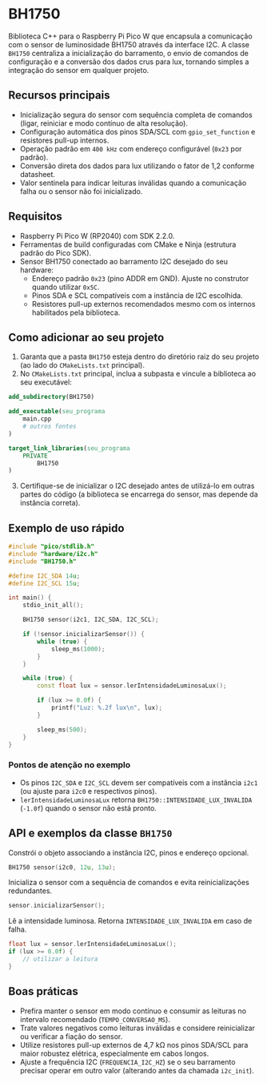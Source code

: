 # BH1750

Biblioteca C++ para o Raspberry Pi Pico W que encapsula a comunicação com o sensor de luminosidade BH1750 através da interface I2C. A classe `BH1750` centraliza a inicialização do barramento, o envio de comandos de configuração e a conversão dos dados crus para lux, tornando simples a integração do sensor em qualquer projeto.

## Recursos principais

- Inicialização segura do sensor com sequência completa de comandos (ligar, reiniciar e modo contínuo de alta resolução).
- Configuração automática dos pinos SDA/SCL com `gpio_set_function` e resistores pull-up internos.
- Operação padrão em `400 kHz` com endereço configurável (`0x23` por padrão).
- Conversão direta dos dados para lux utilizando o fator de 1,2 conforme datasheet.
- Valor sentinela para indicar leituras inválidas quando a comunicação falha ou o sensor não foi inicializado.

## Requisitos

- Raspberry Pi Pico W (RP2040) com SDK 2.2.0.
- Ferramentas de build configuradas com CMake e Ninja (estrutura padrão do Pico SDK).
- Sensor BH1750 conectado ao barramento I2C desejado do seu hardware:
  - Endereço padrão `0x23` (pino ADDR em GND). Ajuste no construtor quando utilizar `0x5C`.
  - Pinos SDA e SCL compatíveis com a instância de I2C escolhida.
  - Resistores pull-up externos recomendados mesmo com os internos habilitados pela biblioteca.

## Como adicionar ao seu projeto

1. Garanta que a pasta `BH1750` esteja dentro do diretório raiz do seu projeto (ao lado do `CMakeLists.txt` principal).
2. No `CMakeLists.txt` principal, inclua a subpasta e vincule a biblioteca ao seu executável:

```cmake
add_subdirectory(BH1750)

add_executable(seu_programa
    main.cpp
    # outros fontes
)

target_link_libraries(seu_programa
    PRIVATE
        BH1750
)
```

3. Certifique-se de inicializar o I2C desejado antes de utilizá-lo em outras partes do código (a biblioteca se encarrega do sensor, mas depende da instância correta).

## Exemplo de uso rápido

```cpp
#include "pico/stdlib.h"
#include "hardware/i2c.h"
#include "BH1750.h"

#define I2C_SDA 14u;
#define I2C_SCL 15u;

int main() {
    stdio_init_all();

    BH1750 sensor(i2c1, I2C_SDA, I2C_SCL);

    if (!sensor.inicializarSensor()) {
        while (true) {
            sleep_ms(1000);
        }
    }

    while (true) {
        const float lux = sensor.lerIntensidadeLuminosaLux();

        if (lux >= 0.0f) {
            printf("Luz: %.2f lux\n", lux);
        }

        sleep_ms(500);
    }
}
```

### Pontos de atenção no exemplo

- Os pinos `I2C_SDA` e `I2C_SCL` devem ser compatíveis com a instância `i2c1` (ou ajuste para `i2c0` e respectivos pinos).
- `lerIntensidadeLuminosaLux` retorna `BH1750::INTENSIDADE_LUX_INVALIDA` (`-1.0f`) quando o sensor não está pronto.

## API e exemplos da classe `BH1750`

Constrói o objeto associando a instância I2C, pinos e endereço opcional.

```cpp
BH1750 sensor(i2c0, 12u, 13u);
```

Inicializa o sensor com a sequência de comandos e evita reinicializações redundantes.

```cpp
sensor.inicializarSensor();
```

Lê a intensidade luminosa. Retorna `INTENSIDADE_LUX_INVALIDA` em caso de falha.

```cpp
float lux = sensor.lerIntensidadeLuminosaLux();
if (lux >= 0.0f) {
    // utilizar a leitura
}
```

## Boas práticas

- Prefira manter o sensor em modo contínuo e consumir as leituras no intervalo recomendado (`TEMPO_CONVERSAO_MS`).
- Trate valores negativos como leituras inválidas e considere reinicializar ou verificar a fiação do sensor.
- Utilize resistores pull-up externos de 4,7 kΩ nos pinos SDA/SCL para maior robustez elétrica, especialmente em cabos longos.
- Ajuste a frequência I2C (`FREQUENCIA_I2C_HZ`) se o seu barramento precisar operar em outro valor (alterando antes da chamada `i2c_init`).
